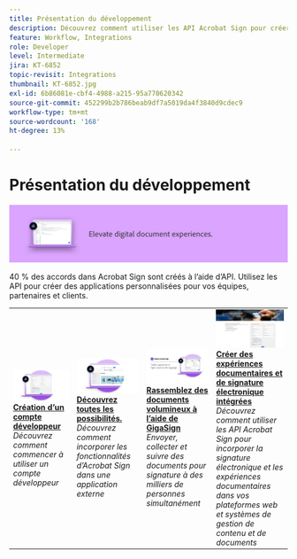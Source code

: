 ```yaml
---
title: Présentation du développement
description: Découvrez comment utiliser les API Acrobat Sign pour créer des applications personnalisées pour vos équipes, partenaires et clients
feature: Workflow, Integrations
role: Developer
level: Intermediate
jira: KT-6852
topic-revisit: Integrations
thumbnail: KT-6852.jpg
exl-id: 6b86081e-cbf4-4988-a215-95a770620342
source-git-commit: 452299b2b786beab9df7a5019da4f3840d9cdec9
workflow-type: tm+mt
source-wordcount: '168'
ht-degree: 13%

---
```


# Présentation du développement

![Image de développement Sign](../assets/Hero-Develop.png)

40 % des accords dans Acrobat Sign sont créés à l’aide d’API. Utilisez les API pour créer des applications personnalisées pour vos équipes, partenaires et clients.

<table style="table-layout:fixed">
<tr>
  <td>
    <a href="https://www.adobe.io/apis/documentcloud/sign.html" target="_blank">
      <img alt="Création d’un compte développeur" src="../assets/Develop_Getting-Started.png" />
    </a>
    <div>
    <a href="https://www.adobe.io/apis/documentcloud/sign.html" target="_blank"><strong>Création d’un compte développeur</strong></a>
    </div>
    <em>Découvrez comment commencer à utiliser un compte développeur</em>
    <br>
  </td>
  <td>
    <a href="https://www.adobe.io/apis/documentcloud/sign/docs.html" target="_blank">
      <img alt="Découvrez toutes les possibilités." src="../assets/Develop_Learn.png" />
    </a>
    <div>
    <a href="https://www.adobe.io/apis/documentcloud/sign/docs.html" target="_blank"><strong>Découvrez toutes les possibilités.</strong></a>
    </div>
    <em>Découvrez comment incorporer les fonctionnalités d’Acrobat Sign dans une application externe</em>
    <br>
  </td>  
  <td>
    <a href="gigasign.md">
      <img alt="Rassemblez des documents volumineux à l’aide de GigaSign" src="../assets/gigasign.jpg" />
    </a>
    <div>
    <a href="gigasign.md"><strong>Rassemblez des documents volumineux à l’aide de GigaSign</strong></a>
    </div>
    <em>Envoyer, collecter et suivre des documents pour signature à des milliers de personnes simultanément</em>
    <br>
  </td>
   <td>
    <a href="embeddedesignature.md">
      <img alt="Créer des expériences documentaires et de signature électronique intégrées" src="assets/embeddedesignature/EmbedPart1_thumb.png" />
    </a>
    <div>
    <a href="embeddedesignature.md"><strong>Créer des expériences documentaires et de signature électronique intégrées</strong></a>
    </div>
    <em>Découvrez comment utiliser les API Acrobat Sign pour incorporer la signature électronique et les expériences documentaires dans vos plateformes web et systèmes de gestion de contenu et de documents</em>
    <br>
  </td>
</tr>
</table>
